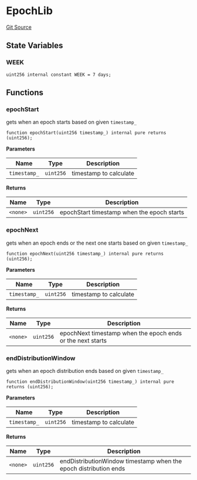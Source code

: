 # EpochLib

[Git Source](https://github.com/rsksmart/builder-incentives-sc/blob/fe856b39980e775913dd2a8ffaa77a3ad156e2b5/src/libraries/EpochLib.sol)

## State Variables

### WEEK

```solidity
uint256 internal constant WEEK = 7 days;
```

## Functions

### epochStart

gets when an epoch starts based on given `timestamp_`

```solidity
function epochStart(uint256 timestamp_) internal pure returns (uint256);
```

**Parameters**

| Name         | Type      | Description            |
| ------------ | --------- | ---------------------- |
| `timestamp_` | `uint256` | timestamp to calculate |

**Returns**

| Name     | Type      | Description                                |
| -------- | --------- | ------------------------------------------ |
| `<none>` | `uint256` | epochStart timestamp when the epoch starts |

### epochNext

gets when an epoch ends or the next one starts based on given `timestamp_`

```solidity
function epochNext(uint256 timestamp_) internal pure returns (uint256);
```

**Parameters**

| Name         | Type      | Description            |
| ------------ | --------- | ---------------------- |
| `timestamp_` | `uint256` | timestamp to calculate |

**Returns**

| Name     | Type      | Description                                                |
| -------- | --------- | ---------------------------------------------------------- |
| `<none>` | `uint256` | epochNext timestamp when the epoch ends or the next starts |

### endDistributionWindow

gets when an epoch distribution ends based on given `timestamp_`

```solidity
function endDistributionWindow(uint256 timestamp_) internal pure returns (uint256);
```

**Parameters**

| Name         | Type      | Description            |
| ------------ | --------- | ---------------------- |
| `timestamp_` | `uint256` | timestamp to calculate |

**Returns**

| Name     | Type      | Description                                                      |
| -------- | --------- | ---------------------------------------------------------------- |
| `<none>` | `uint256` | endDistributionWindow timestamp when the epoch distribution ends |
